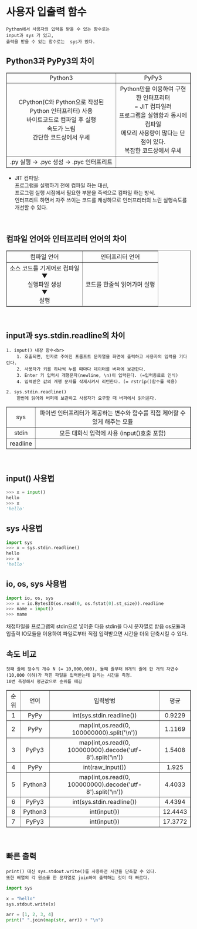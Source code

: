 # 사용자 입출력 함수
    Python에서 사용자의 입력을 받을 수 있는 함수로는 
    input과 sys 가 있고,
    출력을 받을 수 있는 함수로는  sys가 있다.

## **Python3과 PyPy3의 차이**
<table border=1; style ="text-align:center" >
<tr><td>Python3</td><td>PyPy3</td></tr>
<tr><td>CPython(C와 Python으로 작성된 Python 인터프리터) 사용<br>
바이트코드로 컴파일 후 실행<br>속도가 느림<br>간단한 코드상에서 우세</td><td>Python만을 이용하여 구현한 인터프리터<br> = JIT 컴파일러<br>
프로그램을 실행함과 동시에 컴파일<br>메모리 사용량이 많다는 단점이 있다.<br>복잡한 코드상에서 우세</td></tr>
<tr><td>.py 실행 → .pyc 생성 → .pyc 인터프리트</td><td></td></tr>
</table>

* JIT 컴파일: <br>
프로그램을 실행하기 전에 컴파일 하는 대신, <br>
프로그램 실행 시점에서 필요한 부분을 즉석으로 컴파일 하는 방식.<br> 인터프리트 하면서 자주 쓰이는 코드를 캐싱하므로 인터프리터의 느린 실행속도를 개선할 수 있다.

<br>

## **컴파일 언어와 인터프리터 언어의 차이**
<table border=1; style ="text-align:center" >
<tr><td>컴파일 언어</td><td>인터프리터 언어</td></tr>
<tr><td>소스 코드를 기계어로 컴파일<br>▼<br>실행파일 생성<br>▼<br>실행</td><td>코드를 한줄씩 읽어가며 실행</td></tr>
</table>

<br>

## **input과 sys.stdin.readline의 차이**
    1. input() 내장 함수<br>
        1. 호출되면, 인자로 주어진 프롬프트 문자열을 화면에 출력하고 사용자의 입력을 기다린다.
        2. 사용자가 키를 하나씩 누를 때마다 데이터를 버퍼에 보관한다.
        3. Enter 키 입력시 개행문자(newline, \n)이 입력된다. (=입력종료로 인식)
        4. 입력받은 값의 개행 문자를 삭제시켜서 리턴한다. (= rstrip()함수를 적용)
        
    2. sys.stdin.readline()
        한번에 읽어와 버퍼에 보관하고 사용자가 요구할 때 버퍼에서 읽어온다.
<table border=1; style ="text-align:center" >
<tr><td>sys</td><td>파이썬 인터프리터가 제공하는 변수와 함수를 직접 제어할 수 있게 해주는 모듈</td></tr>
<tr><td>stdin</td><td>모든 대화식 입력에 사용 (input()호출 포함)</td></tr>
<tr><td>readline</td><td></td></tr>
</table>
<br>

## **input() 사용법**
```python
>>> x = input()
hello
>>> x
'hello'
```

## **sys 사용법**
```python
import sys
>>> x = sys.stdin.readline()
hello
>>> x
'hello'
```

## **io, os, sys 사용법**
```python
import io, os, sys
>>> x = io.BytesIO(os.read(0, os.fstat(0).st_size)).readline
>>> name = input()
>>> name

```
채점파일을 프로그램의 stdin으로 넣어준 다음 stdin을 다시 문자열로 받음
os모듈과 입출력 IO모듈을 이용하여 파일로부터 직접 입력받으면 시간을 더욱 단축시킬 수 있다.

    
## **속도 비교**
    첫째 줄에 정수의 개수 N (= 10,000,000), 둘째 줄부터 N개의 줄에 한 개의 자연수(10,000 이하)가 적힌 파일을 입력받는데 걸리는 시간을 측정.
    10번 측정해서 평균값으로 순위를 매김
<table border=1; style ="text-align:center" >
<tr>
<td>순위</td><td>언어</td><td>입력방법</td><td>평균</td>
<tr><td>1</td><td>PyPy</td><td>int(sys.stdin.readline())</td><td>0.9229</td></tr>
<tr><td>2</td><td>PyPy</td><td>map(int,os.read(0, 100000000).split('\n'))</td><td>1.1169</td></tr>
<tr><td>3</td><td>PyPy3</td><td>map(int,os.read(0, 100000000).decode('utf-8').split('\n'))</td><td>1.5408</td></tr>
<tr><td>4</td><td>PyPy</td><td>int(raw_input())</td><td>1.925</td></tr>
<tr><td>5</td><td>Python3</td><td>map(int,os.read(0, 100000000).decode('utf-8').split('\n'))</td><td>4.4033</td></tr>
<tr><td>6</td><td>PyPy3</td><td>int(sys.stdin.readline())</td><td>4.4394</td></tr>
<tr><td>8</td><td>Python3</td><td>int(input())</td><td>12.4443</td></tr>
<tr><td>7</td><td>PyPy3</td><td>int(input())</td><td>17.3772</td></tr>
</table>

<br>

## **빠른 출력**
    print() 대신 sys.stdout.write()를 사용하면 시간을 단축할 수 있다.
    또한 배열의 각 원소를 한 문자열로 join하여 출력하는 것이 더 빠르다.
```python
import sys

x = "hello"
sys.stdout.write(x)

arr = [1, 2, 3, 4]
print(" ".join(map(str, arr)) + "\n")
```
